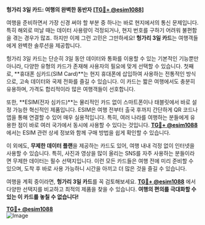 **헝가리 3일 카드: 여행의 완벽한 동반자 [[TG💪+ @esim1088](https://t.me/s/esim1088)]**

여행을 준비하면서 가장 신경 써야 할 부분 중 하나는 바로 현지에서의 통신 문제입니다. 특히 해외로 떠날 때는 데이터 사용량이 걱정되거나, 현지 번호를 구하기 어려워 불편함을 겪는 경우가 많죠. 하지만 이제 그런 고민은 그만하세요! **헝가리 3일 카드**는 여행객들에게 완벽한 솔루션을 제공합니다.

헝가리 3일 카드는 단순히 3일 동안 데이터와 통화를 이용할 수 있는 기본적인 기능뿐만 아니라, 다양한 유형의 카드가 존재해 사용자의 필요에 맞게 선택할 수 있습니다. 첫째로, **휴대폰 심카드(SIM Card)**는 현지 휴대폰에 삽입하여 사용하는 전통적인 방식으로, 고속 데이터와 국제 전화를 즐길 수 있습니다. 이 카드는 짧은 여행에서도 충분히 유용하며, 가격도 합리적이라 많은 여행객들이 선호합니다.

또한, **ESIM(전자 심카드)**는 물리적인 카드 없이 스마트폰이나 태블릿에서 바로 설정 가능한 혁신적인 제품입니다. ESIM은 여행 전부터 출국 후까지 간단하게 QR 코드나 앱을 통해 연결할 수 있어 매우 실용적입니다. 특히, 여러 나라를 여행하는 분들에게 유용한 점이 바로 여러 국가에서 동시에 사용할 수 있다는 것입니다. **[TG💪+ @esim1088](https://t.me/s/esim1088)** 에서는 ESIM 관련 상세 정보와 함께 구매 방법을 쉽게 확인할 수 있습니다.

이 외에도, **무제한 데이터 플랜**을 제공하는 카드도 있어, 여행 내내 걱정 없이 인터넷을 사용할 수 있습니다. 특히, 사진과 영상을 많이 올리는 SNS를 자주 사용하는 분들이라면 무제한 데이터는 필수 선택지입니다. 이런 모든 카드들은 여행 전에 미리 준비할 수 있으며, 도착 후 바로 사용 가능하니 시간을 아끼고 더 많은 것을 즐길 수 있습니다.

여행을 계획 중이라면, **헝가리 3일 카드**를 꼭 검토해보세요. **[TG💪+ @esim1088](https://t.me/s/esim1088)** 에서 다양한 선택지를 비교하고 최적의 제품을 찾을 수 있습니다. **여행의 편의를 극대화할 수 있는 이 카드를 놓칠 수 없습니다!** 

**[TG💪+ @esim1088](https://t.me/s/esim1088)**  
![Image](https://i.postimg.cc/Y0z9fWf4/image.png)